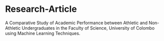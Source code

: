 # Research-Article
A Comparative Study of Academic Performance between Athletic and Non-Athletic Undergraduates in the Faculty of Science, University of Colombo using Machine Learning Techniques.
